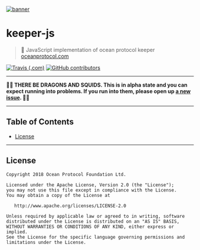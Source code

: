 [![banner](https://raw.githubusercontent.com/oceanprotocol/art/master/github/repo-banner%402x.png)](https://oceanprotocol.com)

# keeper-js

> 🐋 JavaScript implementation of ocean protocol keeper
> [oceanprotocol.com](https://oceanprotocol.com)

[![Travis (.com)](https://img.shields.io/travis/com/oceanprotocol/keeper-js.svg)](https://travis-ci.com/oceanprotocol/keeper-js)
[![GitHub contributors](https://img.shields.io/github/contributors/oceanprotocol/keeper-js.svg)](https://github.com/oceanprotocol/provider/graphs/keeper-js)

---

**🐲🦑 THERE BE DRAGONS AND SQUIDS. This is in alpha state and you can expect running into problems. If you run into them, please open up [a new issue](https://github.com/oceanprotocol/keeper-js/issues). 🦑🐲**

---

## Table of Contents

  - [License](#license)

---
    

## License

```
Copyright 2018 Ocean Protocol Foundation Ltd.

Licensed under the Apache License, Version 2.0 (the "License");
you may not use this file except in compliance with the License.
You may obtain a copy of the License at

   http://www.apache.org/licenses/LICENSE-2.0

Unless required by applicable law or agreed to in writing, software
distributed under the License is distributed on an "AS IS" BASIS,
WITHOUT WARRANTIES OR CONDITIONS OF ANY KIND, either express or implied.
See the License for the specific language governing permissions and
limitations under the License.